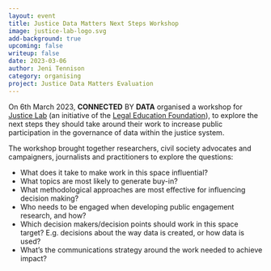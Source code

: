 ```yaml
---
layout: event
title: Justice Data Matters Next Steps Workshop
image: justice-lab-logo.svg
add-background: true
upcoming: false
writeup: false
date: 2023-03-06
author: Jeni Tennison
category: organising
project: Justice Data Matters Evaluation
---
```


On 6th March 2023, **CONNECTED** BY **DATA** organised a workshop for [Justice Lab](https://justicelab.org.uk/) (an initiative of the [Legal Education Foundation](https://thelegaleducationfoundation.org/)), to explore the next steps they should take around their work to increase public participation in the governance of data within the justice system.

The workshop brought together researchers, civil society advocates and campaigners, journalists and practitioners to explore the questions:

* What does it take to make work in this space influential?
* What topics are most likely to generate buy-in?
* What methodological approaches are most effective for influencing decision making?
* Who needs to be engaged when developing public engagement research, and how?
* Which decision makers/decision points should work in this space target? E.g. decisions about the way data is created, or how data is used?
* What’s the communications strategy around the work needed to achieve impact?
